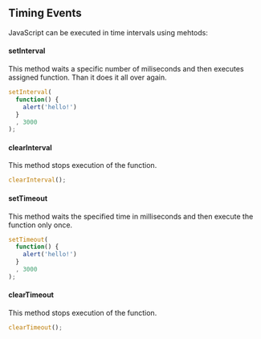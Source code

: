 ## Timing Events

JavaScript can be executed in time intervals using mehtods:

#### setInterval
This method waits a specific number of miliseconds and then executes assigned function. Than it does it all over again.
```javascript
setInterval(
  function() {
    alert('hello!')
  }
  , 3000
);
```

#### clearInterval
This method stops execution of the function.
```javascript
clearInterval();
```

#### setTimeout
This method waits the specified time in milliseconds and then execute the function only once.
```javascript
setTimeout(
  function() {
    alert('hello!')
  }
  , 3000
);  
```

#### clearTimeout
This method stops execution of the function.
```javascript
clearTimeout();
```
